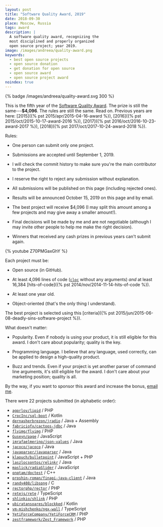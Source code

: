 ```yaml
---
layout: post
title: "Software Quality Award, 2019"
date: 2018-09-30
place: Moscow, Russia
tags: award
description: |
  A software quality award, recognizing the
  most disciplined and properly organized
  open source project; year 2019.
image: /images/andreea/quality-award.png
keywords:
  - best open source projects
  - open source donation
  - get donation for open source
  - open source award
  - open source project award
noindex: true
---
```


{% badge /images/andreea/quality-award.svg 300 %}

This is the fifth year of the
[Software Quality Award](/award.html). The prize
is still the same---**$4,096**.
The rules are still the same. Read on.
Previous years are here:
[2015]({% pst 2015/apr/2015-04-16-award %}),
[2016]({% pst 2015/oct/2015-10-17-award-2016 %}),
[2017]({% pst 2016/oct/2016-10-23-award-2017 %}),
[2018]({% pst 2017/oct/2017-10-24-award-2018 %}).

<!--more-->

Rules:

  * One person can submit only one project.

  * Submissions are accepted until September 1, 2019.

  * I will check the commit history to make sure you're the main contributor to the project.

  * I reserve the right to reject any submission without explanation.

  * All submissions will be published on this page (including rejected ones).

  * Results will be announced October 15, 2019 on this page and by email.

  * The best project will receive $4,096
    (I may split this amount among a few projects and may give away a smaller amount!).

  * Final decisions will be made by me and are not negotiable
    (although I may invite other people to help me make the right decision).

  * Winners that received any cash prizes in previous years can't submit again.

{% youtube Z70PMGaxGhY %}

Each project must be:

  * Open source (in GitHub).

  * At least 4,096 lines of code ([`cloc`](https://www.npmjs.com/package/cloc) without any arguments)
    _and_ at least 16,384 [hits-of-code]({% pst 2014/nov/2014-11-14-hits-of-code %}).

  * At least one year old.

  * Object-oriented (that's the only thing I understand).

The best project is selected using this [criteria]({% pst 2015/jun/2015-06-08-deadly-sins-software-project %}).

What doesn't matter:

  * Popularity. Even if nobody is using your
    product, it is still eligible for this award. I don't care about
    popularity; quality is the key.

  * Programming language. I believe that any language, used correctly,
    can be applied to design a high-quality product.

  * Buzz and trends. Even if your project is yet another parser of command
    line arguments, it's still eligible for the award. I don't care about
    your marketing position; quality is all.

By the way, if you want to sponsor this award and increase the bonus,
[email me](mailto:me@yegor256.com).

There were 22 projects submitted (in alphabetic order):

  * [`agorlov/lipid`](https://github.com/agorlov/lipid) / PHP
  * [`CrocInc/sql-boot`](https://github.com/CrocInc/sql-boot) / Kotlin
  * [`dernasherbrezon/jradio`](https://github.com/dernasherbrezon/jradio) / Java + Assembly
  * [`fabriciofx/cactoos-jdbc`](https://github.com/fabriciofx/cactoos-jdbc) / Java
  * [`flyimg/flyimg`](https://github.com/flyimg/flyimg) / PHP
  * [`Guseyn/page`](https://github.com/Guseyn/page) / JavaScript
  * [`imrafaelmerino/json-values`](https://github.com/imrafaelmerino/json-values) / Java
  * [`jacoco/jacoco`](https://github.com/jacoco/jacoco) / Java
  * [`javaparser/javaparser`](https://github.com/javaparser/javaparser) / Java
  * [`klapuch/bulletpoint`](https://github.com/klapuch/bulletpoint) / JavaScript + PHP
  * [`laszlocsontos/relinkr`](https://github.com/laszlocsontos/relinkr) / Java
  * [`maslick/radiaSlider`](https://github.com/maslick/radiaSlider) / JavaScript
  * [`onqtam/doctest`](https://github.com/onqtam/doctest) / C++
  * [`proshin-roman/finapi-java-client`](https://github.com/proshin-roman/finapi-java-client) / Java
  * [`randy408/libspng`](https://github.com/randy408/libspng) / C
  * [`rectorphp/rector`](https://github.com/rectorphp/rector) / PHP
  * [`retejs/rete`](https://github.com/retejs/rete) / TypeScript
  * [`shlinkio/shlink`](https://github.com/shlinkio/shlink) / PHP
  * [`ubiratansoares/blockked`](https://github.com/ubiratansoares/blockked) / Kotlin
  * [`vm-mishchenko/ngx-wall`](https://github.com/vm-mishchenko/ngx-wall) / TypeScript
  * [`YetiForceCompany/YetiForceCRM`](https://github.com/YetiForceCompany/YetiForceCRM) / PHP
  * [`zestframework/Zest_Framework`](https://github.com/zestframework/Zest_Framework) / PHP


